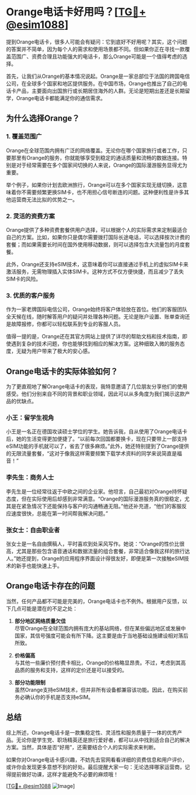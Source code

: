 # Orange电话卡好用吗？[[TG💪+ @esim1088](https://t.me/s/esim1088)]

提到Orange电话卡，很多人可能会有疑问：它到底好不好用呢？其实，这个问题的答案并不简单，因为每个人的需求和使用场景都不同。但如果你正在寻找一款覆盖范围广、资费合理且功能强大的电话卡，那么Orange可能是一个值得考虑的选择。

首先，让我们从Orange的基本情况说起。Orange是一家总部位于法国的跨国电信公司，在全球多个国家和地区提供服务。在中国市场，Orange也推出了自己的电话卡产品，主要面向出国旅行或长期居住海外的人群。无论是短期出差还是长期留学，Orange电话卡都能满足你的通信需求。

## 为什么选择Orange？

### 1. **覆盖范围广**

Orange在全球范围内拥有广泛的网络覆盖。无论你在哪个国家旅行或者工作，只要那里有Orange的服务，你就能够享受到稳定的通话质量和流畅的数据连接。特别是对于经常需要在多个国家间切换的人来说，Orange的国际漫游服务显得尤为重要。

举个例子，如果你计划去欧洲旅行，Orange可以在多个国家实现无缝切换，这意味着你不需要频繁更换SIM卡，也不用担心信号断连的问题。这种便利性是许多其他运营商无法比拟的优势之一。

### 2. **灵活的资费方案**

Orange提供了多种资费套餐供用户选择，可以根据个人的实际需求来定制最适合自己的方案。比如，如果你只是偶尔需要拨打国际长途电话，可以选择按次计费的套餐；而如果需要长时间在国外使用移动数据，则可以选择包含大流量包的月度套餐。

此外，Orange还支持eSIM技术，这意味着你可以直接通过手机上的虚拟SIM卡来激活服务，无需物理插入实体SIM卡。这种方式不仅方便快捷，而且减少了丢失SIM卡的风险。

### 3. **优质的客户服务**

作为一家老牌国际电信公司，Orange始终将客户体验放在首位。他们的客服团队全天候在线，随时解答用户的疑问并处理各种问题。无论是账户设置、账单查询还是故障报修，你都可以轻松联系到专业的客服人员。

值得一提的是，Orange还在其官方网站上提供了详尽的帮助文档和技术指南，即使遇到复杂的技术问题，你也能够找到相应的解决方案。这种细致入微的服务态度，无疑为用户带来了极大的安心感。

## Orange电话卡的实际体验如何？

为了更直观地了解Orange电话卡的表现，我特意邀请了几位朋友分享他们的使用感受。他们分别来自不同的背景和职业领域，因此可以从多角度为我们揭示这款产品的优缺点。

### 小王：留学生视角

小王是一名正在德国攻读硕士学位的学生。她告诉我，自从使用了Orange电话卡后，她的生活变得更加便捷了。“以前每次回国都要换卡，现在只要带上一部支持eSIM功能的手机就可以了，省去了很多麻烦。”此外，她还特别提到了Orange提供的无限流量套餐，“这对于像我这样需要频繁下载学术资料的同学来说简直是福音！”

### 李先生：商务人士

李先生是一位经常往返于中欧之间的企业家。他坦言，自己最初对Orange持怀疑态度，但在实际使用后却感到非常满意。“Orange的国际漫游服务真的很稳定，尤其是在紧急情况下还能保持与客户的沟通畅通无阻。”他还补充道，“他们的客服反应速度很快，总能在第一时间帮我解决问题。”

### 张女士：自由职业者

张女士是一名自由撰稿人，平时喜欢到处采风写作。她说：“Orange的性价比很高，尤其是那些包含语音通话和数据流量的组合套餐，非常适合像我这样的旅行达人。”她还提到，Orange的应用程序界面设计得很友好，即便是第一次接触eSIM技术的新手也能快速上手。

## Orange电话卡存在的问题

当然，任何产品都不可能是完美的，Orange电话卡也不例外。根据用户反馈，以下几点可能是潜在的不足之处：

1. **部分地区网络质量欠佳**  
尽管Orange在全球范围内拥有庞大的基站网络，但在某些偏远地区或发展中国家，其信号强度可能会有所下降。这主要是由于当地基础设施建设相对落后所致。

2. **价格偏高**  
与其他一些廉价预付费卡相比，Orange的价格略显昂贵。不过，考虑到其高品质的服务和支持，这样的定价还是可以接受的。

3. **部分功能限制**  
虽然Orange支持eSIM技术，但并非所有设备都兼容该功能。因此，在购买前务必确认你的手机是否支持eSIM。

## 总结

综上所述，Orange电话卡是一款集稳定性、灵活性和服务质量于一体的优秀产品。无论你是学生党、职场精英还是旅行爱好者，都可以从中找到适合自己的解决方案。当然，具体是否“好用”，还需要结合个人的实际需求来判断。

如果你对Orange电话卡感兴趣，不妨先去官网看看详细的资费信息和用户评价，或许你会发现更多意想不到的好处。最后提醒大家一句：无论选择哪家运营商，记得提前做好功课，这样才能避免不必要的麻烦哦！

[[TG💪+ @esim1088](https://t.me/s/esim1088) ![Image](https://i.postimg.cc/4NQfJmqS/Snipaste-2025-05-13-00-14-12.png)]